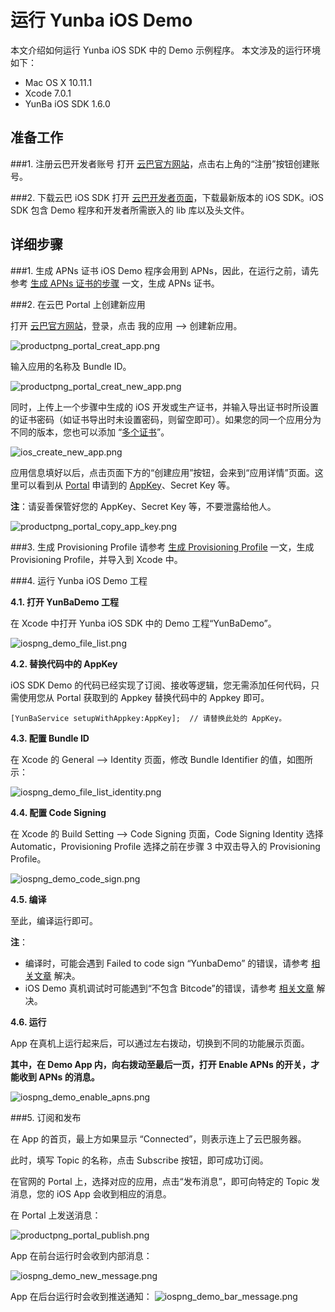 # 运行 Yunba iOS Demo

本文介绍如何运行 Yunba iOS SDK 中的 Demo 示例程序。
本文涉及的运行环境如下：

* Mac OS X 10.11.1
* Xcode 7.0.1
* YunBa iOS SDK 1.6.0

## 准备工作

###1. 注册云巴开发者账号
打开 [云巴官方网站](https://yunba.io)，点击右上角的“注册”按钮创建账号。  

###2. 下载云巴 iOS SDK
打开 [云巴开发者页面](https://yunba.io/developers)，下载最新版本的 iOS SDK。iOS SDK 包含 Demo 程序和开发者所需嵌入的 lib 库以及头文件。

## 详细步骤

###1. 生成 APNs 证书
iOS Demo 程序会用到 APNs，因此，在运行之前，请先参考 [生成 APNs 证书的步骤](https://yunba.io/docs2/create_apns_certificate) 一文，生成 APNs 证书。

###2. 在云巴 Portal 上创建新应用

打开 [云巴官方网站](https://yunba.io)，登录，点击 我的应用 --> 创建新应用。

![productpng_portal_creat_app.png](https://raw.githubusercontent.com/yunba/docs/master/image/productpng_portal_creat_app.png)

输入应用的名称及 Bundle ID。

![productpng_portal_creat_new_app.png](https://raw.githubusercontent.com/yunba/docs/master/image/productpng_portal_creat_new_app.png)

同时，上传上一个步骤中生成的 iOS 开发或生产证书，并输入导出证书时所设置的证书密码（如证书导出时未设置密码，则留空即可）。如果您的同一个应用分为不同的版本，您也可以添加 “[多个证书](ios_kb_multiple_certificates.md)”。

![ios_create_new_app.png](https://raw.githubusercontent.com/yunba/docs/master/image/iospng_portal_add_certificate.png)

应用信息填好以后，点击页面下方的“创建应用”按钮，会来到“应用详情”页面。这里可以看到从 [Portal](product_kb_portal.md) 申请到的 [AppKey](product_kb_app_key.md)、Secret Key 等。

**注**：请妥善保管好您的 AppKey、Secret Key 等，不要泄露给他人。

![productpng_portal_copy_app_key.png](https://raw.githubusercontent.com/yunba/docs/master/image/productpng_portal_copy_app_key.png)

###3. 生成 Provisioning Profile
请参考 [生成 Provisioning Profile](ios_kb_create_provisioning_profile.md) 一文，生成 Provisioning Profile，并导入到 Xcode 中。

###4. 运行 Yunba iOS Demo 工程

**4.1. 打开 YunBaDemo 工程** 

在 Xcode 中打开 Yunba iOS SDK 中的 Demo 工程“YunBaDemo”。

![iospng_demo_file_list.png](https://raw.githubusercontent.com/yunba/docs/master/image/iospng_demo_file_list.png)

**4.2. 替换代码中的 AppKey**

iOS SDK Demo 的代码已经实现了订阅、接收等逻辑，您无需添加任何代码，只需使用您从 Portal 获取到的 Appkey 替换代码中的 Appkey 即可。
```iOS
[YunBaService setupWithAppkey:AppKey];  // 请替换此处的 AppKey。
```

**4.3. 配置 Bundle ID**

在 Xcode 的 General --> Identity 页面，修改 Bundle Identifier 的值，如图所示：

![iospng_demo_file_list_identity.png](https://raw.githubusercontent.com/yunba/docs/master/image/iospng_demo_file_list_identity.png)

**4.4. 配置 Code Signing**

在 Xcode 的 Build Setting --> Code Signing 页面，Code Signing Identity 选择 Automatic，Provisioning Profile 选择之前在步骤 3 中双击导入的 Provisioning Profile。

![iospng_demo_code_sign.png](https://raw.githubusercontent.com/yunba/docs/master/image/iospng_demo_code_sign.png)

**4.5. 编译**

至此，编译运行即可。

**注**：

* 编译时，可能会遇到 Failed to code sign “YunbaDemo” 的错误，请参考 [相关文章](https://github.com/yunba/docs/blob/master/support/troubleshooting/iOS_YunbaDemo_code_sign_error.md "相关文章") 解决。
* iOS Demo 真机调试时可能遇到“不包含 Bitcode”的错误，请参考 [相关文章](https://github.com/yunba/docs/blob/master/support/troubleshooting/iOS_YunbaDemo_bitcode_error.md "相关文章") 解决。

**4.6. 运行**

App 在真机上运行起来后，可以通过左右拨动，切换到不同的功能展示页面。

**其中，在 Demo App 内，向右拨动至最后一页，打开 Enable APNs 的开关，才能收到 APNs 的消息。**

![iospng_demo_enable_apns.png](https://raw.githubusercontent.com/yunba/docs/master/image/iospng_demo_enable_apns.png)


###5. 订阅和发布

在 App 的首页，最上方如果显示 “Connected”，则表示连上了云巴服务器。

此时，填写 Topic 的名称，点击 Subscribe 按钮，即可成功订阅。

在官网的 Portal 上，选择对应的应用，点击“发布消息”，即可向特定的 Topic 发消息，您的 iOS App 会收到相应的消息。

在 Portal 上发送消息：

![productpng_portal_publish.png](https://raw.githubusercontent.com/yunba/docs/master/image/productpng_portal_publish.png)


App 在前台运行时会收到内部消息：

![iospng_demo_new_message.png](https://raw.githubusercontent.com/yunba/docs/master/image/iospng_demo_new_message.png)


App 在后台运行时会收到推送通知：
![iospng_demo_bar_message.png](https://raw.githubusercontent.com/yunba/docs/master/image/iospng_demo_bar_message.png)
